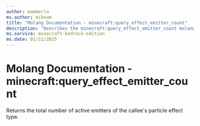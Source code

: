 ```yaml
---
author: mammerla
ms.author: mikeam
title: "Molang Documentation - minecraft:query_effect_emitter_count"
description: "Describes the minecraft:query_effect_emitter_count molang"
ms.service: minecraft-bedrock-edition
ms.date: 02/11/2025 
---
```


# Molang Documentation - minecraft:query_effect_emitter_count

Returns the total number of active emitters of the callee's particle effect type.
